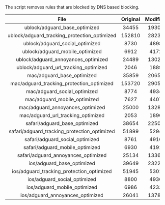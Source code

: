 The script removes rules that are blocked by DNS based blocking.


| File | Original | Modified |
|:----:|:-----:|:-----:|
| ublock/adguard_base_optimized | 34455 | 19300 |
| ublock/adguard_tracking_protection_optimized | 152810 | 28239 |
| ublock/adguard_social_optimized | 8730 | 4898 |
| ublock/adguard_mobile_optimized | 6912 | 4172 |
| ublock/adguard_annoyances_optimized | 24489 | 13026 |
| ublock/adguard_url_tracking_optimized | 2046 | 1889 |
| mac/adguard_base_optimized | 35859 | 20653 |
| mac/adguard_tracking_protection_optimized | 153720 | 29059 |
| mac/adguard_social_optimized | 8774 | 4934 |
| mac/adguard_mobile_optimized | 7627 | 4407 |
| mac/adguard_annoyances_optimized | 25000 | 13289 |
| mac/adguard_url_tracking_optimized | 2053 | 1896 |
| safari/adguard_base_optimized | 38654 | 22504 |
| safari/adguard_tracking_protection_optimized | 51899 | 5294 |
| safari/adguard_social_optimized | 8761 | 4916 |
| safari/adguard_mobile_optimized | 6930 | 4191 |
| safari/adguard_annoyances_optimized | 25134 | 13365 |
| ios/adguard_base_optimized | 39649 | 23221 |
| ios/adguard_tracking_protection_optimized | 51945 | 5301 |
| ios/adguard_social_optimized | 8800 | 4936 |
| ios/adguard_mobile_optimized | 6986 | 4233 |
| ios/adguard_annoyances_optimized | 26041 | 13782 |